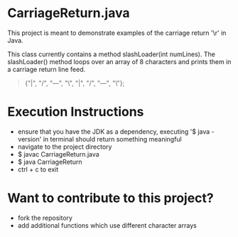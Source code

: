 # CarriageReturn.java
This project is meant to demonstrate examples of the carriage return '\r' in Java.

This class currently contains a method slashLoader(int numLines).
The slashLoader() method loops over an array of 8 characters and prints them in a carriage return line feed.
> {"|", "/", "—", "\\", "|", "/", "—", "\\"};

# Execution Instructions
* ensure that you have the JDK as a dependency, executing '$ java -version' in terminal should return something meaningful
* navigate to the project directory
* $ javac CarriageReturn.java
* $ java CarriageReturn
* ctrl + c to exit

# Want to contribute to this project?
* fork the repository
* add additional functions which use different character arrays
